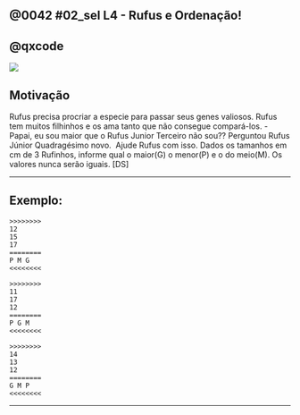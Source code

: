 ## @0042 #02_sel L4 - Rufus e Ordenação!
## @qxcode

![](capa.png)

## Motivação

Rufus precisa procriar a especie para passar seus genes valiosos.
Rufus tem muitos filhinhos e os ama tanto que não consegue compará-los.
\- Papai, eu sou maior que o Rufus Junior Terceiro não sou?? Perguntou Rufus Júnior Quadragésimo novo. 
Ajude Rufus com isso. Dados os tamanhos em cm de 3 Rufinhos, informe qual o maior(G) o menor(P) e o do meio(M). Os valores nunca serão iguais.
\[DS\]

---

## Exemplo:

```
>>>>>>>>
12
15
17
========
P M G
<<<<<<<<

>>>>>>>>
11
17
12
========
P G M
<<<<<<<<

>>>>>>>>
14
13
12
========
G M P
<<<<<<<<

```

---

<!---

>>>>>>>>
1 
2 
3
========
P M G
<<<<<<<<


>>>>>>>>
1 
4 
3
========
P G M
<<<<<<<<


>>>>>>>>
2 
1 
3
========
M P G
<<<<<<<<


>>>>>>>>
5 
6 
4
========
M G P
<<<<<<<<


>>>>>>>>
9 
2 
5
========
G P M
<<<<<<<<


>>>>>>>>
9 
7 
5
========
G M P
<<<<<<<<

--->